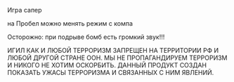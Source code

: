 Игра сапер

на Пробел можно менять режим с компа

Осторожно: при подрыве бомб есть громкий звук!!!

ИГИЛ КАК И ЛЮБОЙ ТЕРРОРИЗМ ЗАПРЕЩЕН НА ТЕРРИТОРИИ РФ И ЛЮБОЙ ДРУГОЙ СТРАНЕ ООН. МЫ НЕ ПРОПАГАНДИРУЕМ ТЕРРОРИЗМ И НИКОГО НЕ ХОТИМ ОСКОРБИТЬ. ДАННЫЙ ПРОДУКТ СОЗДАН ПОКАЗАТЬ УЖАСЫ ТЕРРОРИЗМА И СВЯЗАННЫХ С НИМ ЯВЛЕНИЙ.
